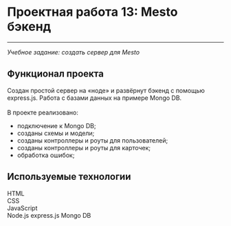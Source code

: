 # Проектная работа 13: Mesto бэкенд
------
_Учебное задание: создать сервер для Mesto_  

## Функционал проекта

 Создан простой сервер на «ноде» и развёрнут бэкенд с помощью express.js. Работа с базами данных на примере Mongo DB.
<br/>  
В проекте реализовано:

* подключение к Mongo DB;
* созданы схемы и модели;
* созданы контроллеры и роуты для пользователей;
* созданы контроллеры и роуты для карточек;
* обработка ошибок;

## Используемые технологии
  
HTML     
CSS   
JavaScript    
Node.js
express.js
Mongo DB